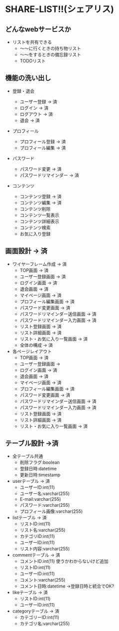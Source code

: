 # SHARE-LIST!!(シェアリス)

## どんなwebサービスか
- リストを共有できる
    - ～～に行くときの持ち物リスト
    - ～～をするときの備忘録リスト
    - TODOリスト

## 機能の洗い出し
- 登録・退会
    - ユーザー登録 → 済
    - ログイン → 済
    - ログアウト → 済
    - 退会 → 済

- プロフィール
    - プロフィール登録 → 済
    - プロフィール編集 → 済

- パスワード
    - パスワード変更 → 済
    - パスワードリマインダー → 済

- コンテンツ
    - コンテンツ登録 → 済
    - コンテンツ編集 → 済
    - コンテンツ削除
    - コンテンツ一覧表示
    - コンテンツ詳細表示
    - コンテンツ検索
    - お気に入り登録

## 画面設計 → 済
- ワイヤーフレーム作成 → 済
    - TOP画面 → 済
    - ユーザー登録画面 → 済
    - ログイン画面 → 済
    - 退会画面 → 済
    - マイページ画面 → 済
    - プロフィール編集画面 → 済
    - パスワード変更画面 → 済
    - パスワードリマインダー送信画面 → 済
    - パスワードリマインダー入力画面 → 済
    - リスト登録画面 → 済
    - リスト詳細画面 → 済
    - リスト・お気に入り一覧画面 → 済
    - 全体の構成 → 済
- 各ページレイアウト
    - TOP画面 → 済
    - ユーザー登録画面 → 
    - ログイン画面 → 済
    - 退会画面 → 済
    - マイページ画面 → 済
    - プロフィール編集画面 → 済
    - パスワード変更画面 → 済
    - パスワードリマインダー送信画面 → 済
    - パスワードリマインダー入力画面 → 済
    - リスト登録画面 → 済
    - リスト詳細画面 → 済
    - リスト・お気に入り一覧画面 → 済

## テーブル設計 →済
- 全テーブル共通
    - 削除フラグ:boolean
    - 登録日時:datetime
    - 更新日時:timestamp
- userテーブル → 済
    - ユーザーID:int(11)
    - ユーザー名:varchar(255)
    - E-mail:varchar(255)
    - パスワード:varchar(255)
    - プロフィール画像:varchar(255)
- listテーブル → 済
    - リストID:int(11)
    - リスト名:varchar(255)
    - カテゴリID:int(11)
    - ユーザーID:int(11)
    - リスト内容:varchar(255)
- commentテーブル → 済
    - コメントID:int(11) 使うかわからないけど追加
    - リストID:int(11)
    - ユーザーID:int(11)
    - コメント:varchar(255)
    - コメント日時:datetime →登録日時と統合でOK?
- likeテーブル → 済
    - リストID:int(11)
    - ユーザーID:int(11)
- categoryテーブル → 済
    - カテゴリーID:int(11)
    - カテゴリ名:varchar(255)